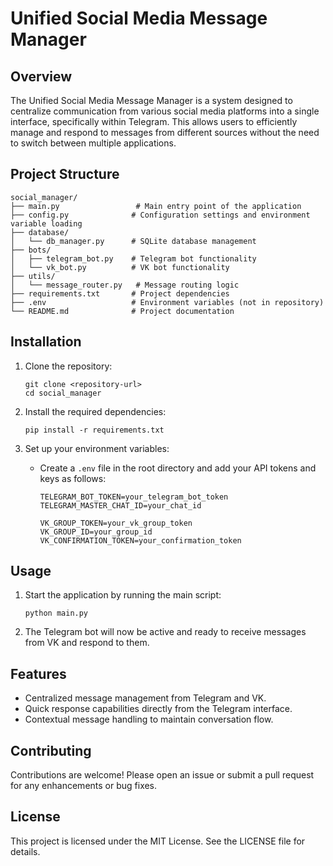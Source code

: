 # Unified Social Media Message Manager

## Overview
The Unified Social Media Message Manager is a system designed to centralize communication from various social media platforms into a single interface, specifically within Telegram. This allows users to efficiently manage and respond to messages from different sources without the need to switch between multiple applications.

## Project Structure
```
social_manager/
├── main.py                 # Main entry point of the application
├── config.py              # Configuration settings and environment variable loading
├── database/
│   └── db_manager.py      # SQLite database management
├── bots/
│   ├── telegram_bot.py    # Telegram bot functionality
│   └── vk_bot.py          # VK bot functionality
├── utils/
│   └── message_router.py   # Message routing logic
├── requirements.txt       # Project dependencies
├── .env                   # Environment variables (not in repository)
└── README.md              # Project documentation
```

## Installation

1. Clone the repository:
   ```
   git clone <repository-url>
   cd social_manager
   ```

2. Install the required dependencies:
   ```
   pip install -r requirements.txt
   ```

3. Set up your environment variables:
   - Create a `.env` file in the root directory and add your API tokens and keys as follows:
     ```
     TELEGRAM_BOT_TOKEN=your_telegram_bot_token
     TELEGRAM_MASTER_CHAT_ID=your_chat_id
     
     VK_GROUP_TOKEN=your_vk_group_token
     VK_GROUP_ID=your_group_id
     VK_CONFIRMATION_TOKEN=your_confirmation_token
     ```

## Usage

1. Start the application by running the main script:
   ```
   python main.py
   ```

2. The Telegram bot will now be active and ready to receive messages from VK and respond to them.

## Features
- Centralized message management from Telegram and VK.
- Quick response capabilities directly from the Telegram interface.
- Contextual message handling to maintain conversation flow.

## Contributing
Contributions are welcome! Please open an issue or submit a pull request for any enhancements or bug fixes.

## License
This project is licensed under the MIT License. See the LICENSE file for details.